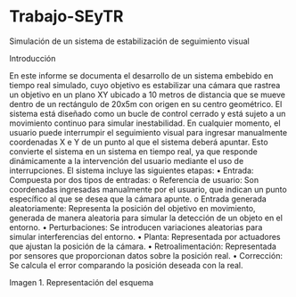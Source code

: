 # Trabajo-SEyTR
Simulación de un sistema de estabilización de seguimiento visual 

Introducción

En este informe se documenta el desarrollo de un sistema embebido en tiempo real simulado, cuyo objetivo es estabilizar una cámara que rastrea un objetivo en un plano XY ubicado a 10 metros de distancia que se mueve dentro de un rectángulo de 20x5m con origen en su centro geométrico. El sistema está diseñado como un bucle de control cerrado y está sujeto a un movimiento continuo para simular inestabilidad.
En cualquier momento, el usuario puede interrumpir el seguimiento visual para ingresar manualmente coordenadas X e Y de un punto al que el sistema deberá apuntar. Esto convierte el sistema en un sistema en tiempo real, ya que responde dinámicamente a la intervención del usuario mediante el uso de interrupciones.
El sistema incluye las siguientes etapas:
•	Entrada: Compuesta por dos tipos de entradas:
o	Referencia de usuario: Son coordenadas ingresadas manualmente por el usuario, que indican un punto específico al que se desea que la cámara apunte.
o	Entrada generada aleatoriamente: Representa la posición del objetivo en movimiento, generada de manera aleatoria para simular la detección de un objeto en el entorno.
•	Perturbaciones: Se introducen variaciones aleatorias para simular interferencias del entorno.
•	Planta: Representada por actuadores que ajustan la posición de la cámara.
•	Retroalimentación: Representada por sensores que proporcionan datos sobre la posición real.
•	Corrección: Se calcula el error comparando la posición deseada con la real.

 
Imagen 1. Representación del esquema

